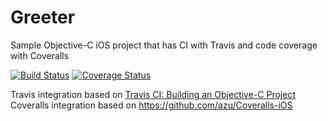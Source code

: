 # Greeter
Sample Objective-C iOS project that has CI with Travis and code coverage with Coveralls

[![Build Status](https://travis-ci.org/wmora/greeter-objc.svg?branch=master)](https://travis-ci.org/wmora/greeter-objc)
[![Coverage Status](https://coveralls.io/repos/wmora/greeter-objc/badge.svg?branch=master)](https://coveralls.io/r/wmora/greeter-objc?branch=master)

Travis integration based on [Travis CI: Building an Objective-C Project](http://docs.travis-ci.com/user/languages/objective-c/)
Coveralls integration based on https://github.com/azu/Coveralls-iOS
